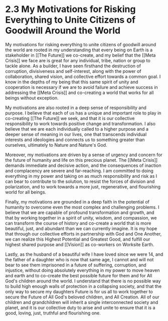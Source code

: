 # 2.3 My Motivations for Risking Everything to Unite Citizens of Goodwill Around the World

My motivations for risking everything to unite citizens of goodwill around the world are rooted in my understanding that every being on Earth is a stakeholder in [[The Future]] we co-create, and my belief that the [[Meta Crisis]] we face are is great for any individual, tribe, nation or group to tackle alone. As a builder, I have seen firsthand the destruction of corruption, divisiveness and self-interest, along with the power of collaboration, shared vision, and collective effort towards a common goal. I know in the depths of my being that this same spirit of unity and cooperation is necessary if we are to avoid failure and achieve success in addressing the [[Meta Crisis]] and co-creating a world that works for all beings without exception.

My motivations are also rooted in a deep sense of responsibility and purpose. I believe that each of us has a unique and important role to play in co-creating [[The Future]] we seek, and that it is our collective responsibility to work towards positive change and transformation. I also believe that we are each individually called to a higher purpose and a deeper sense of meaning in our lives, one that transcends individual interests and ideologies and connects us to something greater than ourselves, ultimately to Nature and Nature's God. 

Moreover, my motivations are driven by a sense of urgency and concern for the future of humanity and life on this precious planet. The [[Meta Crisis]] demands immediate and decisive action, and the consequences of inaction and complacency are severe and far-reaching. I am committed to doing everything in my power and taking on as much responsibility and risk as I can bear to contribute to the solution, to resist the forces of division and polarization, and to work towards a more just, regenerative, and flourishing world for all beings.

Finally, my motivations are grounded in a deep faith in the potential of humanity to overcome even the most complex and challenging problems. I believe that we are capable of profound transformation and growth, and that by working together in a spirit of unity, wisdom, and compassion, we can transform the course of history and co-create a world that is more beautiful, just, and abundant than we can currently imagine. It is my hope that through our collective efforts in partnership with God and One Another, we can realize this Highest Potential and Greatest Good, and fulfill our highest shared purpose and [[Vision]] as co-workers on Worksite Earth.

Lastly, as the husband of a beautiful wife I have loved since we were 14, and the father of a daughter who is now that same age, I cannot and will not bear to see them imprisoned in a future of suffering, corruption, and injustice, without doing absolutely everything in my power to move heaven and earth and to co-create the best possible future for them and for All God's children around the world. I understand that there is no possible way to build high enough walls of protection in a collapsing society, and that the only way to secure my daughters Future is for us all to work together to secure the Future of All God's beloved children, and All Creation. All of our children and grandchildren will inherit a single interconnected society and planet, and it is our collective duty to arise and unite to ensure that it is a good, loving, just, truthful and flourishing one. 